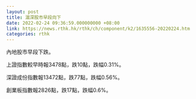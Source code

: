 ```yaml
---
layout: post
title: 滬深股市早段向下
date: 2022-02-24 09:36:59.000000000 +08:00
link: https://news.rthk.hk/rthk/ch/component/k2/1635556-20220224.htm
categories: rthk
---
```


內地股市早段下跌。

上證指數較早時報3478點，跌10點，跌幅0.31%。

深證成份指數報13472點，跌77點，跌幅0.56%。

創業板指數報2826點，跌17點，跌幅0.6%。
